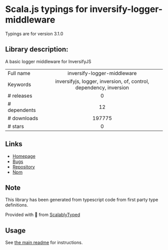 
# Scala.js typings for inversify-logger-middleware

Typings are for version 3.1.0

## Library description:
A basic logger middleware for InversifyJS

|                    |                 |
| ------------------ | :-------------: |
| Full name          | inversify-logger-middleware |
| Keywords           | inversifyjs, logger, inversion, of, control, dependency, inversion |
| # releases         | 0 |
| # dependents       | 12 |
| # downloads        | 197775 |
| # stars            | 0 |

## Links
- [Homepage](https://github.com/inversify/inversify-logger-middleware#readme)
- [Bugs](https://github.com/inversify/inversify-logger-middleware/issues)
- [Repository](https://github.com/inversify/inversify-logger-middleware)
- [Npm](https://www.npmjs.com/package/inversify-logger-middleware)
    


## Note
This library has been generated from typescript code from first party type definitions.

Provided with :purple_heart: from [ScalablyTyped](https://github.com/oyvindberg/ScalablyTyped)

## Usage
See [the main readme](../../readme.md) for instructions.


